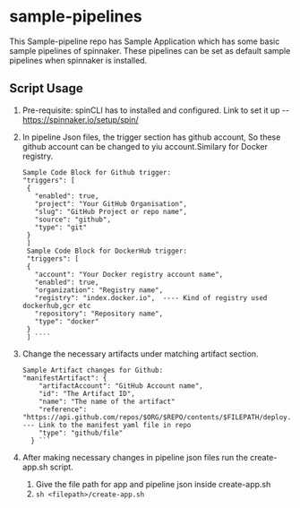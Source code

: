 # sample-pipelines

This Sample-pipeline repo has Sample Application which has some basic sample pipelines of spinnaker.
These pipelines can be set as default sample pipelines when spinnaker is installed.

## Script Usage
1. Pre-requisite: spinCLI has to installed and configured. Link to set it up -- https://spinnaker.io/setup/spin/
2. In pipeline Json files, the trigger section has github account, So these github account can be changed to yiu account.Similary for Docker registry.
  
   ```
   Sample Code Block for Github trigger:
   "triggers": [
    {
      "enabled": true,
      "project": "Your GitHub Organisation",
      "slug": "GitHub Project or repo name",
      "source": "github",
      "type": "git"
    }
    ] 
    Sample Code Block for DockerHub trigger:
    "triggers": [
    {
      "account": "Your Docker registry account name",
      "enabled": true,
      "organization": "Registry name",
      "registry": "index.docker.io",  ---- Kind of registry used dockerhub,gcr etc
      "repository": "Repository name",
      "type": "docker"
    }
    ] ````
   
3. Change the necessary artifacts under matching artifact section.
    ```
    Sample Artifact changes for Github:
    "manifestArtifact": {
        "artifactAccount": "GitHub Account name",
        "id": "The Artifact ID",
        "name": "The name of the artifact"
        "reference": "https://api.github.com/repos/$ORG/$REPO/contents/$FILEPATH/deploy.yaml",  --- Link to the manifest yaml file in repo
        "type": "github/file"
      } ```

4. After making necessary changes in pipeline json files run the create-app.sh script.
   1. Give the file path for app and pipeline json inside  create-app.sh 
   2. ``` sh <filepath>/create-app.sh ```
   
    
